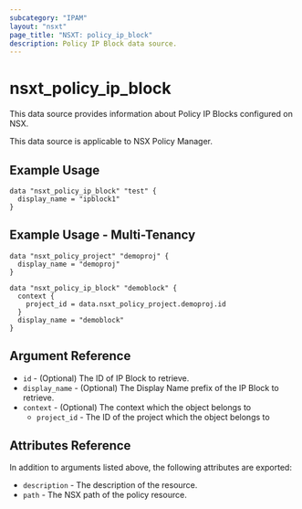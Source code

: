```yaml
---
subcategory: "IPAM"
layout: "nsxt"
page_title: "NSXT: policy_ip_block"
description: Policy IP Block data source.
---
```


# nsxt_policy_ip_block

This data source provides information about Policy IP Blocks configured on NSX.

This data source is applicable to NSX Policy Manager.

## Example Usage

```hcl
data "nsxt_policy_ip_block" "test" {
  display_name = "ipblock1"
}
```

## Example Usage - Multi-Tenancy

```hcl
data "nsxt_policy_project" "demoproj" {
  display_name = "demoproj"
}

data "nsxt_policy_ip_block" "demoblock" {
  context {
    project_id = data.nsxt_policy_project.demoproj.id
  }
  display_name = "demoblock"
}
```

## Argument Reference

* `id` - (Optional) The ID of IP Block to retrieve.
* `display_name` - (Optional) The Display Name prefix of the IP Block to retrieve.
* `context` - (Optional) The context which the object belongs to
    * `project_id` - The ID of the project which the object belongs to

## Attributes Reference

In addition to arguments listed above, the following attributes are exported:

* `description` - The description of the resource.
* `path` - The NSX path of the policy resource.
